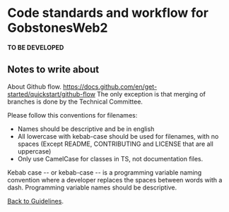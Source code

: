# Code standards and workflow for **GobstonesWeb2**

**TO BE DEVELOPED**

## Notes to write about
About Github flow.
https://docs.github.com/en/get-started/quickstart/github-flow
The only exception is that merging of branches is done by the Technical Committee.

Please follow this conventions for filenames:
 * Names should be descriptive and be in english
 * All lowercase with kebab-case should be used for filenames, with no spaces 
   (Except README,   CONTRIBUTING and LICENSE that are all uppercase)
 * Only use CamelCase for classes in TS, not documentation files.

 Kebab case -- or kebab-case -- is a programming variable naming convention where a developer replaces the spaces between words with a dash. Programming variable names should be descriptive.

[Back to Guidelines](../README.md).